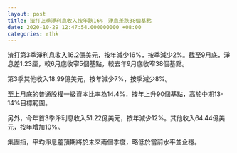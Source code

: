 ```yaml
---
layout: post
title: 渣打上季淨利息收入按年跌16%　淨息差跌38個基點
date: 2020-10-29 12:47:54.000000000 +08:00
categories: rthk
---
```


渣打第3季淨利息收入16.2億美元，按年減少16%，按季減少2%。截至9月底，淨息差1.23厘，較6月底收窄5個基點，較去年9月底收窄38個基點。

第3季其他收入18.99億美元，按年減少7%，按季減少8%。

至上月底的普通股權一級資本比率為14.4%，按年上升90個基點，高於中期13-14%目標範圍。

另外，今年首3季淨利息收入51.22億美元，按年減少12%。其他收入64.44億美元，按年增加10%。

集團指，平均淨息差預期將於未來兩個季度，略低於當前水平並企穩。
